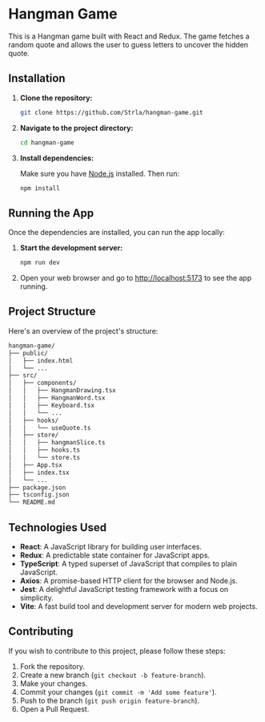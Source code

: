 # Hangman Game

This is a Hangman game built with React and Redux. The game fetches a random quote and allows the user to guess letters
to uncover the hidden quote.

## Installation

1. **Clone the repository:**

    ```bash
    git clone https://github.com/Strla/hangman-game.git
    ```

2. **Navigate to the project directory:**

    ```bash
    cd hangman-game
    ```

3. **Install dependencies:**

   Make sure you have [Node.js](https://nodejs.org/) installed. Then run:

    ```bash
    npm install
    ```

## Running the App

Once the dependencies are installed, you can run the app locally:

1. **Start the development server:**

    ```bash
    npm run dev
    ```

2. Open your web browser and go to [http://localhost:5173](http://localhost:5173) to see the app running.

## Project Structure

Here's an overview of the project's structure:

 ```bash
hangman-game/
├── public/
│   ├── index.html
│   └── ...
├── src/
│   ├── components/
│   │   ├── HangmanDrawing.tsx
│   │   ├── HangmanWord.tsx
│   │   ├── Keyboard.tsx
│   │   └── ...
│   ├── hooks/
│   │   └── useQuote.ts
│   ├── store/
│   │   ├── hangmanSlice.ts
│   │   ├── hooks.ts
│   │   └── store.ts
│   ├── App.tsx
│   ├── index.tsx
│   └── ...
├── package.json
├── tsconfig.json
└── README.md
```

## Technologies Used

- **React**: A JavaScript library for building user interfaces.
- **Redux**: A predictable state container for JavaScript apps.
- **TypeScript**: A typed superset of JavaScript that compiles to plain JavaScript.
- **Axios**: A promise-based HTTP client for the browser and Node.js.
- **Jest**: A delightful JavaScript testing framework with a focus on simplicity.
- **Vite**: A fast build tool and development server for modern web projects.

## Contributing

If you wish to contribute to this project, please follow these steps:

1. Fork the repository.
2. Create a new branch (`git checkout -b feature-branch`).
3. Make your changes.
4. Commit your changes (`git commit -m 'Add some feature'`).
5. Push to the branch (`git push origin feature-branch`).
6. Open a Pull Request.
